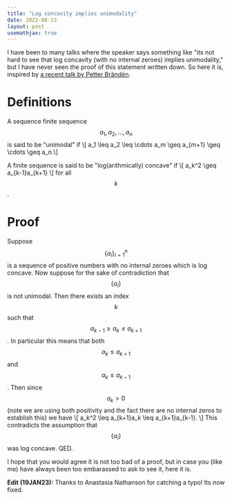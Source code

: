 ```yaml
---
title: "Log concavity implies unimodality"
date: 2022-08-13
layout: post
usemathjax: true
---
```


I have been to many talks where the speaker says something like "its not hard to see that log
concavity (with no internal zeroes) implies unimodality," but I have never seen the proof of this statement written down.
So here it is, inspired by [a recent talk by Petter Brändén](https://www.youtube.com/watch?v=wuQN0xaTkxE).

# Definitions

A sequence finite sequence $$a_1, a_2, \ldots, a_n$$ is said to be "unimodal" if
\\[ a_1 \leq a_2 \leq \cdots a_m \geq a_{m+1} \geq \cdots \geq a_n.\\]

A finite sequence is said to be "log(arithmically) concave" if
\\[ a_k^2 \geq a_{k-1}a_{k+1} \\]
for all $$k$$.

# Proof

Suppose $$\{a_i\}_{i=1}^n$$
is a sequence of positive numbers
with no internal zeroes which is log concave.
Now suppose for the sake of contradiction that $$\{a_i\}$$
is not unimodal. Then there exists an index $$k$$ such that
$$ a_{k-1} \geq a_k \leq a_{k+1}$$. In particular this means that both $$a_k \leq a_{k+1}$$ and $$a_k \leq a_{k-1}$$.
Then since $$ a_k > 0$$ (note we are using both positivity and the fact there
are no internal zeros to establish this) we have 
\\[ a_k^2 \leq a_{k+1}a_k \leq a_{k+1}a_{k-1}. \\]
This contradicts the assumption that $$\{a_i\}$$ was log concave. QED.


I hope that you would agree it is not too bad of a proof, but in case you
(like me) have always been too embarassed to ask to see it, here it is.


**Edit (19JAN23):** Thanks to Anastasia Nathanson for catching a typo! Its now fixed.
